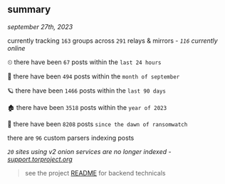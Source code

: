 
## summary
_september 27th, 2023_

currently tracking `163` groups across `291` relays & mirrors - _`116` currently online_

⏲ there have been `67` posts within the `last 24 hours`

🦈 there have been `494` posts within the `month of september`

🪐 there have been `1466` posts within the `last 90 days`

🏚 there have been `3518` posts within the `year of 2023`

🦕 there have been `8208` posts `since the dawn of ransomwatch`

there are `96` custom parsers indexing posts

_`20` sites using v2 onion services are no longer indexed - [support.torproject.org](https://support.torproject.org/onionservices/v2-deprecation/)_

> see the project [README](https://github.com/joshhighet/ransomwatch#ransomwatch--) for backend technicals
